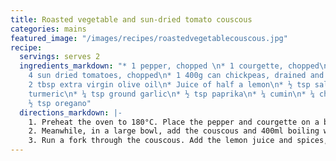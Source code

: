 ```yaml
---
title: Roasted vegetable and sun-dried tomato couscous
categories: mains
featured_image: "/images/recipes/roastedvegetablecouscous.jpg"
recipe:
  servings: serves 2
  ingredients_markdown: "* 1 pepper, chopped \n* 1 courgette, chopped\n* 150g couscous\n*
    4 sun dried tomatoes, chopped\n* 1 400g can chickpeas, drained and rinsed \n*
    2 tbsp extra virgin olive oil\n* Juice of half a lemon\n* ½ tsp salt\n* 1 tsp
    turmeric\n* ¼ tsp ground garlic\n* ½ tsp paprika\n* ¼ cumin\n* ¼ chilli powder\n*
    ½ tsp oregano"
  directions_markdown: |-
    1. Preheat the oven to 180°C. Place the pepper and courgette on a baking tray and spray with olive oil. Roast for 15 minutes.
    2. Meanwhile, in a large bowl, add the couscous and 400ml boiling water, pouring until 0.5cm above the couscous. Set aside for 10 mins.
    3. Run a fork through the couscous. Add the lemon juice and spices, and mix thoroughly. Add the pepper, courgette, tomatoes and chickpeas, and gently mix. Add a drizzle of olive oil, and mix again. Serve warm or cold.
---
```

